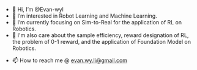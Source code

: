 - 👋 Hi, I’m @Evan-wyl
- 👀 I’m interested in Robot Learning and Machine Learning.
- 🌱 I’m currently focusing on Sim-to-Real for the application of RL on Robotics.
- :maple_leaf: I'm also care about the sample efficiency, reward designation of RL, the problem of 0-1 reward, and the application of Foundation Model on Robotics.
<!-- - 💞️ I’m looking to collaborate on ... -->
- 📫 How to reach me @ evan.wy.li@gmail.com

<!---
Evan-wyl/Evan-wyl is a ✨ special ✨ repository because its `README.md` (this file) appears on your GitHub profile.
You can click the Preview link to take a look at your changes.
--->
